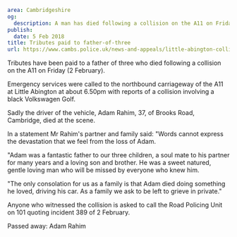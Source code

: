 ```yaml
area: Cambridgeshire
og:
  description: A man has died following a collision on the A11 on Friday.
publish:
  date: 5 Feb 2018
title: Tributes paid to father-of-three
url: https://www.cambs.police.uk/news-and-appeals/little-abington-collision
```

Tributes have been paid to a father of three who died following a collision on the A11 on Friday (2 February).

Emergency services were called to the northbound carriageway of the A11 at Little Abington at about 6.50pm with reports of a collision involving a black Volkswagen Golf.

Sadly the driver of the vehicle, Adam Rahim, 37, of Brooks Road, Cambridge, died at the scene.

In a statement Mr Rahim's partner and family said: "Words cannot express the devastation that we feel from the loss of Adam.

"Adam was a fantastic father to our three children, a soul mate to his partner for many years and a loving son and brother. He was a sweet natured, gentle loving man who will be missed by everyone who knew him.

"The only consolation for us as a family is that Adam died doing something he loved, driving his car. As a family we ask to be left to grieve in private."

Anyone who witnessed the collision is asked to call the Road Policing Unit on 101 quoting incident 389 of 2 February.

Passed away: Adam Rahim
